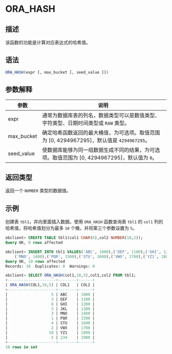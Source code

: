 # ORA_HASH

## 描述

该函数的功能是计算对应表达式的哈希值。

## 语法

```sql
ORA_HASH(expr [, max_bucket [, seed_value ]])
```

## 参数解释

|     参数     |                              说明                               |
|------------|---------------------------------------------------------------|
| expr       | 通常为数据库表的列名，数据类型可以是数值类型、字符类型、日期时间类型或 `RAW` 类型。                 |
| max_bucket | 确定哈希函数返回的最大桶值，为可选项。取值范围为 \[0, 4294967295\]，默认值是 `4294967295`。 |
| seed_value | 使数据库能够为同一组数据生成不同的结果，为可选项。取值范围为 \[0, 4294967295\]，默认值为 `0`。    |

## 返回类型

返回一个 `NUMBER` 类型的数据值。

## 示例

创建表 `tbl1`，并向里面插入数据。使用 `ORA_HASH` 函数查询表 `tbl1` 的 `col1` 列的哈希值，将哈希值划分为最多 `10` 个桶，并将第三个参数设置为 `5`。

```sql
obclient> CREATE TABLE tbl1(col1 CHAR(6),col2 NUMBER(10,2));
Query OK, 0 rows affected

obclient> INSERT INTO tbl1 VALUES('ABC', 1000),('DEF', 1100),('GHI', 1200),('JKL', 1300),
    ('MNO', 1400),('PQR', 1500),('STU', 1600),('VWX', 1700),('YZ1', 1800),('234', 1900);
Query OK, 10 rows affected
Records: 10  Duplicates: 0  Warnings: 0

obclient> SELECT ORA_HASH(col1,10,5),col1,col2 FROM tbl1;
+---------------------+--------+------+
| ORA_HASH(COL1,10,5) | COL1   | COL2 |
+---------------------+--------+------+
|                   5 | ABC    | 1000 |
|                   3 | DEF    | 1100 |
|                   8 | GHI    | 1200 |
|                   3 | JKL    | 1300 |
|                   3 | MNO    | 1400 |
|                   1 | PQR    | 1500 |
|                   4 | STU    | 1600 |
|                   2 | VWX    | 1700 |
|                  10 | YZ1    | 1800 |
|                   5 | 234    | 1900 |
+---------------------+--------+------+
10 rows in set
```
